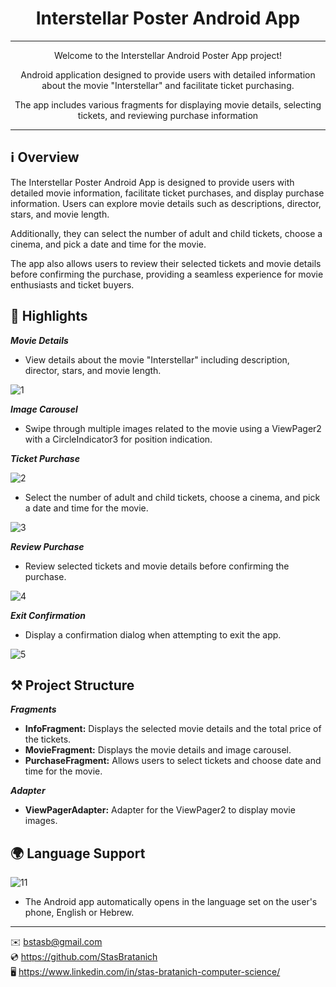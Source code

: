 <h1 align="center">Interstellar Poster Android App</h1>

***

<p align="center">Welcome to the Interstellar Android Poster App project!</p>
<p align="center">Android application designed to provide users with detailed information about the movie "Interstellar" and facilitate ticket purchasing.</p>
<p align="center">The app includes various fragments for displaying movie details, selecting tickets, and reviewing purchase information</strong></p>

***

## ℹ️ Overview

The Interstellar Poster Android App is designed to provide users with detailed movie information, facilitate ticket purchases, and display purchase information. Users can explore movie details such as descriptions, director, stars, and movie length.

Additionally, they can select the number of adult and child tickets, choose a cinema, and pick a date and time for the movie.

The app also allows users to review their selected tickets and movie details before confirming the purchase, providing a seamless experience for movie enthusiasts and ticket buyers.


## 🌟 Highlights

***Movie Details***
- View details about the movie "Interstellar" including description, director, stars, and movie length.

![1](https://github.com/StasBratanich/AndroidInterstellarPoster/assets/83605505/a6c9d3b5-5c58-4114-9c31-392d86b955b8)

***Image Carousel***
- Swipe through multiple images related to the movie using a ViewPager2 with a CircleIndicator3 for position indication.

***Ticket Purchase***

![2](https://github.com/StasBratanich/AndroidInterstellarPoster/assets/83605505/e40a88a6-3033-48d1-bddd-7b23c297ad8e)

- Select the number of adult and child tickets, choose a cinema, and pick a date and time for the movie.

![3](https://github.com/StasBratanich/AndroidInterstellarPoster/assets/83605505/4a824aa6-6b76-4966-888c-5867e422ae89)

***Review Purchase***

- Review selected tickets and movie details before confirming the purchase.

![4](https://github.com/StasBratanich/AndroidInterstellarPoster/assets/83605505/8f19dffb-a319-4d06-a56a-586f56007e2c)

***Exit Confirmation***

- Display a confirmation dialog when attempting to exit the app.

![5](https://github.com/StasBratanich/AndroidInterstellarPoster/assets/83605505/30761cbf-1e57-414c-938c-b10ada5ad818)

## ⚒ Project Structure

***Fragments***

- <strong>InfoFragment:</strong> Displays the selected movie details and the total price of the tickets.
- <strong>MovieFragment:</strong> Displays the movie details and image carousel.
- <strong>PurchaseFragment:</strong> Allows users to select tickets and choose date and time for the movie.

***Adapter***
- <strong>ViewPagerAdapter:</strong> Adapter for the ViewPager2 to display movie images.

## 🌍 Language Support

![11](https://github.com/StasBratanich/AndroidInterstellarPoster/assets/83605505/b6547e50-cc3d-4442-b844-b0985eebab4c)

- The Android app automatically opens in the language set on the user's phone, English or Hebrew.

***

✉️ [bstasb@gmail.com](url)  
💿 https://github.com/StasBratanich  
🖥️ https://www.linkedin.com/in/stas-bratanich-computer-science/  

